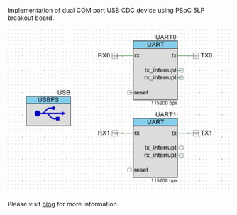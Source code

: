 Implementation of dual COM port USB CDC device using PSoC 5LP breakout board.

![](Doc/image/6_add_two_uarts.jpg)

Please visit [blog](https://innomatic.blogspot.com) for more information.
